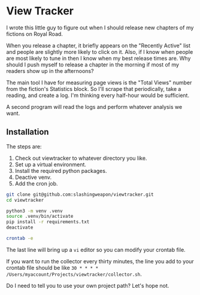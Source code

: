 # View Tracker

I wrote this little guy to figure out when I should release new chapters of my fictions on Royal Road.

When you release a chapter, it briefly appears on the "Recently Active" list and people are slightly more likely to 
click on it. Also, if I know when people are most likely to tune in then I know when my best release times are. Why 
should I push myself to release a chapter in the morning if most of my readers show up in the afternoons?

The main tool I have for measuring page views is the "Total Views" number from the fiction's Statistics block. So I'll
scrape that periodically, take a reading, and create a log. I'm thinking every half-hour would be sufficient.

A second program will read the logs and perform whatever analysis we want.

## Installation

The steps are:
1. Check out viewtracker to whatever directory you like.
2. Set up a virtual environment.
3. Install the required python packages.
4. Deactive venv.
5. Add the cron job.

```bash
git clone git@github.com:slashingweapon/viewtracker.git
cd viewtracker

python3 -m venv .venv
source .venv/bin/activate
pip install -r requirements.txt
deactivate

crontab -e
```

The last line will bring up a `vi` editor so you can modify your crontab file.

If you want to run the collector every thirty minutes, the line you add to your crontab file should be like `30 * * * * /Users/myaccount/Projects/viewtracker/collector.sh`.

Do I need to tell you to use your own project path? Let's hope not.
